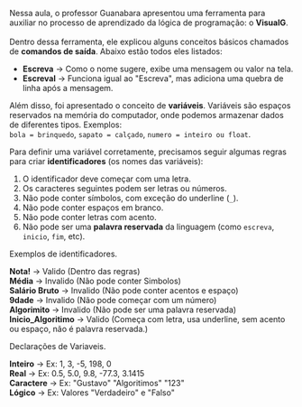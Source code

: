 Nessa aula, o professor Guanabara apresentou uma ferramenta para auxiliar no processo de aprendizado da lógica de programação: o **VisualG**. <br>  
Dentro dessa ferramenta, ele explicou alguns conceitos básicos chamados de **comandos de saída**. Abaixo estão todos eles listados: <br>  

- **Escreva** → Como o nome sugere, exibe uma mensagem ou valor na tela. <br>
- **Escreval** → Funciona igual ao "Escreva", mas adiciona uma quebra de linha após a mensagem. <br>

Além disso, foi apresentado o conceito de **variáveis**. Variáveis são espaços reservados na memória do computador, onde podemos armazenar dados de diferentes tipos. Exemplos:  
`bola = brinquedo`, `sapato = calçado`, `numero = inteiro ou float`. <br>

Para definir uma variável corretamente, precisamos seguir algumas regras para criar **identificadores** (os nomes das variáveis): <br>

1. O identificador deve começar com uma letra. <br>
2. Os caracteres seguintes podem ser letras ou números. <br>
3. Não pode conter símbolos, com exceção do underline (`_`). <br>
4. Não pode conter espaços em branco. <br>
5. Não pode conter letras com acento. <br>
6. Não pode ser uma **palavra reservada** da linguagem (como `escreva`, `inicio`, `fim`, etc). <br>

Exemplos de identificadores.

**Nota!** → Valido (Dentro das regras) <br>
**Média** → Invalido (Não pode conter Simbolos) <br>
**Salário Bruto** → Invalido (Não pode conter acentos e espaço)<br>
**9dade** → Invalido (Não pode começar com um número)<br>
**Algorimito** → Invalido (Não pode ser uma palavra reservada) <br>
**Inicio_Algoritimo** → Valido (Começa com letra, usa underline, sem acento ou espaço, não é palavra reservada.)

Declarações de Variaveis.

**Inteiro** → Ex: 1, 3, -5, 198, 0 <br>
**Real** → Ex: 0.5, 5.0, 9.8, -77.3, 3.1415 <br>
**Caractere** → Ex: "Gustavo" "Algoritimos" "123" <br>
**Lógico** → Ex: Valores "Verdadeiro" e "Falso" <br>

